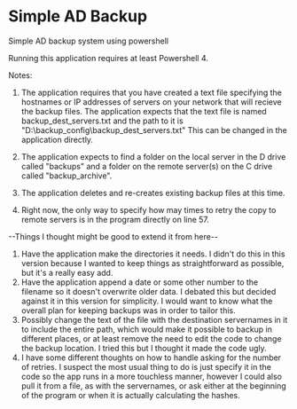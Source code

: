 # Simple AD Backup
Simple AD backup system using powershell

Running this application requires at least Powershell 4.

Notes:

1. The application requires that you have created a text file specifying the hostnames or IP addresses of servers on your network that will recieve the backup files. The application expects that the text file is named backup_dest_servers.txt and the path to it is "D:\backup_config\backup_dest_servers.txt" This can be changed in the application directly.

2. The application expects to find a folder on the local server in the D drive called "backups" and a folder on the remote server(s) on the C drive called "backup_archive". 

3. The application deletes and re-creates existing backup files at this time.

4. Right now, the only way to specify how may times to retry the copy to remote servers is in the program directly on line 57. 


--Things I thought might be good to extend it from here--

1. Have the application make the directories it needs. I didn't do this in this version because I wanted to keep things as straightforward as possible, but it's a really easy add. 
2. Have the application append a date or some other number to the filename so it doesn't overwrite older data. I debated this but decided against it in this version for simplicity. I would want to know what the overall plan for keeping backups was in order to tailor this. 
3. Possibly change the text of the file with the destination servernames in it to include the entire path, which would make it possible to backup in different places, or at least remove the need to edit the code to change the backup location. I tried this but I thought it made the code ugly.
4. I have some different thoughts on how to handle asking for the number of retries. I suspect the most usual thing to do is just specify it in the code so the app runs in a more touchless manner, however I could also pull it from a file, as with the servernames, or ask either at the beginning of the program or when it is actually calculating the hashes. 
